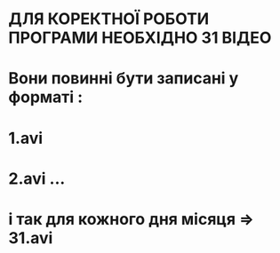 # ДЛЯ КОРЕКТНОЇ РОБОТИ ПРОГРАМИ НЕОБХІДНО 31 ВІДЕО
# Вони повинні бути записані у форматі :

# 1.avi
# 2.avi ...  
# і так для кожного дня місяця => 31.avi